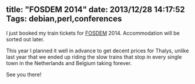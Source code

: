 title: "FOSDEM 2014"
date: 2013/12/28 14:17:52
Tags: debian,perl,conferences
---
I just booked my train tickets for <a href="http://fosdem.org/2014">FOSDEM</a> 2014. Accommodation will be sorted out later.

This year I planned it well in advance to get decent prices for Thalys, unlike last year that we ended up riding the slow trains that stop in every single town in the Netherlands and Belgium taking forever.

See you there!
